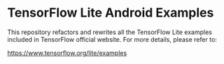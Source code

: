 # TensorFlow Lite Android Examples

This repository refactors and rewrites all the TensorFlow Lite examples included in TensorFlow official website. For more details, please refer to:

https://www.tensorflow.org/lite/examples

